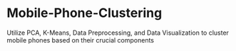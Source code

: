 # Mobile-Phone-Clustering
Utilize PCA, K-Means, Data Preprocessing, and Data Visualization to cluster mobile phones based on their crucial components
